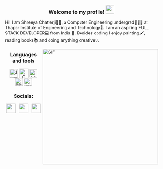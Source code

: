 <!-- ### Hi there 👋 -->
<h3 align="center">
  Welcome to my profile!
  <img src="https://media.giphy.com/media/hvRJCLFzcasrR4ia7z/giphy.gif" width="28">
</h3>
<p>Hi! I am Shreeya Chatterji👩🏻, a Computer Engineering undergrad👩🏻‍💻 at Thapar Institute of Engineering and Technology🏫. I am an aspiring FULL STACK DEVELOPER💻 from India 🚀. Besides coding I enjoy painting🖌, reading books📚  and doing anything creative💡.</p>

<img width="380" align="right" alt="GIF" src="https://media.giphy.com/media/L1R1tvI9svkIWwpVYr/giphy.gif"  />
<h3 align="center">Languages and tools</h3>
<p align='center'>
<a><img align="center" title="Java" alt="Java" height="28px" src="https://logoeps.com/wp-content/uploads/2011/06/java-logo-vector.png" /></a>
<a><img align="center" title="C" alt="C" height="30px" src="https://i.pinimg.com/originals/6e/46/e7/6e46e7dbe2bb73dacc055e5dbd85c3ad.png" /></a>
<a><img align="center" title="HTML" alt="HTML" height="26px" src="https://www.w3.org/html/logo/downloads/HTML5_Logo_512.png" /></a>
<a><img align="center" title="CSS" alt="CSS" height="26px" src="https://upload.wikimedia.org/wikipedia/commons/thumb/d/d5/CSS3_logo_and_wordmark.svg/1200px-CSS3_logo_and_wordmark.svg.png" /></a>
<a><img align="center" title="py" alt="py" height="26px" src="https://upload.wikimedia.org/wikipedia/commons/thumb/c/c3/Python-logo-notext.svg/1200px-Python-logo-notext.svg.png" /></a>
</p>

<h3 align="center">Socials:</h3>
<p align='center'>
<a href="https://dev.to/shreeyachatzz"><img height="30" src="https://raw.githubusercontent.com/WaylonWalker/WaylonWalker/main/icon/dev.png"></a>&nbsp;&nbsp;
<a href="https://www.instagram.com/shreeya_chatz/"><img height="30" src="https://github.com/WaylonWalker/WaylonWalker/blob/main/icon/instagram.jpg?raw=true"></a>&nbsp;&nbsp;
<a href="https://www.linkedin.com/in/shreeya-chatterji-3b9732203/"><img height="30" src="https://github.com/WaylonWalker/WaylonWalker/blob/main/icon/linkedin.png?raw=true"></a>
</p>

